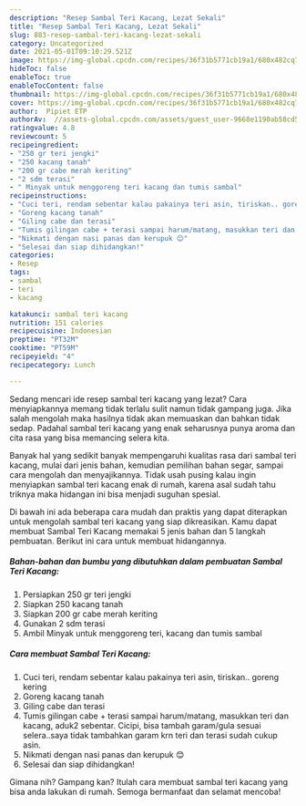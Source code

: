 ```yaml
---
description: "Resep Sambal Teri Kacang, Lezat Sekali"
title: "Resep Sambal Teri Kacang, Lezat Sekali"
slug: 883-resep-sambal-teri-kacang-lezat-sekali
category: Uncategorized
date: 2021-05-01T09:10:29.521Z
image: https://img-global.cpcdn.com/recipes/36f31b5771cb19a1/680x482cq70/sambal-teri-kacang-foto-resep-utama.jpg
hideToc: false
enableToc: true
enableTocContent: false
thumbnail: https://img-global.cpcdn.com/recipes/36f31b5771cb19a1/680x482cq70/sambal-teri-kacang-foto-resep-utama.jpg
cover: https://img-global.cpcdn.com/recipes/36f31b5771cb19a1/680x482cq70/sambal-teri-kacang-foto-resep-utama.jpg
author:  Pipiet ETP
authorAv:  //assets-global.cpcdn.com/assets/guest_user-9668e1190ab58cd58d666d5934e79c79da2e02f4421a6ed9abc4b163da97d6e7.png
ratingvalue: 4.8
reviewcount: 5
recipeingredient:
- "250 gr teri jengki"
- "250 kacang tanah"
- "200 gr cabe merah keriting"
- "2 sdm terasi"
- " Minyak untuk menggoreng teri kacang dan tumis sambal"
recipeinstructions:
- "Cuci teri, rendam sebentar kalau pakainya teri asin, tiriskan.. goreng kering"
- "Goreng kacang tanah"
- "Giling cabe dan terasi"
- "Tumis gilingan cabe + terasi sampai harum/matang, masukkan teri dan kacang, aduk2 sebentar. Cicipi, bisa tambah garam/gula sesuai selera..saya tidak tambahkan garam krn teri dan terasi sudah cukup asin."
- "Nikmati dengan nasi panas dan kerupuk 😊"
- "Selesai dan siap dihidangkan!"
categories:
- Resep
tags:
- sambal
- teri
- kacang

katakunci: sambal teri kacang 
nutrition: 151 calories
recipecuisine: Indonesian
preptime: "PT32M"
cooktime: "PT59M"
recipeyield: "4"
recipecategory: Lunch

---
```



Sedang mencari ide resep sambal teri kacang yang lezat? Cara menyiapkannya memang tidak terlalu sulit namun tidak gampang juga. Jika salah mengolah maka hasilnya tidak akan memuaskan dan bahkan tidak sedap. Padahal sambal teri kacang yang enak seharusnya punya aroma dan cita rasa yang bisa memancing selera kita.


Banyak hal yang sedikit banyak mempengaruhi kualitas rasa dari sambal teri kacang, mulai dari jenis bahan, kemudian pemilihan bahan segar, sampai cara mengolah dan menyajikannya. Tidak usah pusing kalau ingin menyiapkan sambal teri kacang enak di rumah, karena asal sudah tahu triknya maka hidangan ini bisa menjadi suguhan spesial.




Di bawah ini ada beberapa cara mudah dan praktis yang dapat diterapkan untuk mengolah sambal teri kacang yang siap dikreasikan. Kamu dapat membuat Sambal Teri Kacang memakai 5 jenis bahan dan 5 langkah pembuatan. Berikut ini cara untuk membuat hidangannya.

<!--inarticleads1-->

##### Bahan-bahan dan bumbu yang dibutuhkan dalam pembuatan Sambal Teri Kacang:

1. Persiapkan 250 gr teri jengki
1. Siapkan 250 kacang tanah
1. Siapkan 200 gr cabe merah keriting
1. Gunakan 2 sdm terasi
1. Ambil  Minyak untuk menggoreng teri, kacang dan tumis sambal




<!--inarticleads2-->

##### Cara membuat Sambal Teri Kacang:

1. Cuci teri, rendam sebentar kalau pakainya teri asin, tiriskan.. goreng kering
1. Goreng kacang tanah
1. Giling cabe dan terasi
1. Tumis gilingan cabe + terasi sampai harum/matang, masukkan teri dan kacang, aduk2 sebentar. Cicipi, bisa tambah garam/gula sesuai selera..saya tidak tambahkan garam krn teri dan terasi sudah cukup asin.
1. Nikmati dengan nasi panas dan kerupuk 😊
1. Selesai dan siap dihidangkan!



Gimana nih? Gampang kan? Itulah cara membuat sambal teri kacang yang bisa anda lakukan di rumah. Semoga bermanfaat dan selamat mencoba!
